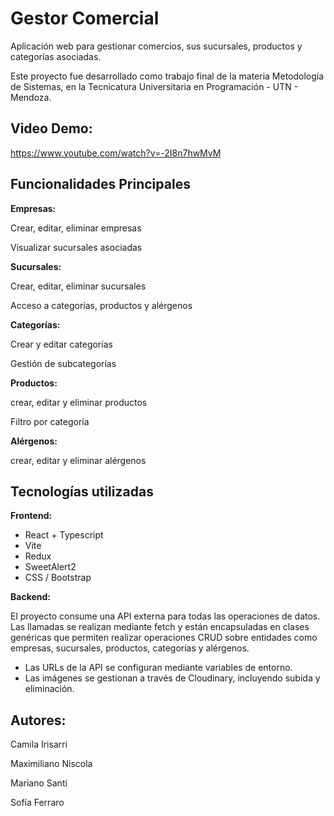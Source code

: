 # Gestor Comercial
Aplicación web para gestionar comercios, sus sucursales, productos y categorías asociadas.

Este proyecto fue desarrollado como trabajo final de la materia Metodología de Sistemas, en la Tecnicatura Universitaria en Programación - UTN - Mendoza. 

## Video Demo:
https://www.youtube.com/watch?v=-2I8n7hwMvM

## Funcionalidades Principales
**Empresas:**

Crear, editar, eliminar empresas

Visualizar sucursales asociadas

**Sucursales:**

Crear, editar, eliminar sucursales

Acceso a categorías, productos y alérgenos

**Categorías:**

Crear y editar categorías

Gestión de subcategorías

**Productos:**

crear, editar y eliminar productos

Filtro por categoría

**Alérgenos:**

crear, editar y eliminar alérgenos

## Tecnologías utilizadas
**Frontend:**
- React + Typescript
- Vite
- Redux
- SweetAlert2
- CSS / Bootstrap
  
**Backend:**

 El proyecto consume una API externa para todas las operaciones de datos. Las llamadas se realizan mediante fetch y están encapsuladas en clases genéricas que permiten realizar operaciones CRUD sobre entidades como empresas, sucursales, productos, categorías y alérgenos.

- Las URLs de la API se configuran mediante variables de entorno.
- Las imágenes se gestionan a través de Cloudinary, incluyendo subida y eliminación.

## Autores:
Camila Irisarri

Maximiliano Niscola

Mariano Santi

Sofía Ferraro
